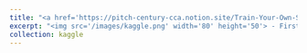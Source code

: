 ```yaml
---
title: "<a href='https://pitch-century-cca.notion.site/Train-Your-Own-Stockfish-NNUE-316fc3f7b56048bc902bbc5899d92346'> <span style='color:black'> Train Your Own Stockfish NNUE ♟️ </span></a>"
excerpt: "<img src='/images/kaggle.png' width='80' height='50'> - First Post on the Kaggle Activity Report:  <a href='https://pitch-century-cca.notion.site/Train-Your-Own-Stockfish-NNUE-316fc3f7b56048bc902bbc5899d92346'> Train Your Own Stockfish NNUE ♟️ </a>"
collection: kaggle
---
```

